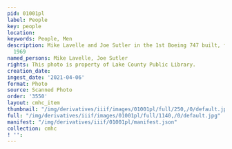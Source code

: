 ```yaml
---
pid: 01001pl
label: People
key: people
location: 
keywords: People, Men
description: Mike Lavelle and Joe Sutler in the 1st Boeing 747 built, first flight
  1969
named_persons: Mike Lavelle, Joe Sutler
rights: This photo is property of Lake County Public Library.
creation_date: 
ingest_date: '2021-04-06'
format: Photo
source: Scanned Photo
order: '3550'
layout: cmhc_item
thumbnail: "/img/derivatives/iiif/images/01001pl/full/250,/0/default.jpg"
full: "/img/derivatives/iiif/images/01001pl/full/1140,/0/default.jpg"
manifest: "/img/derivatives/iiif/01001pl/manifest.json"
collection: cmhc
! '': 
---
```

